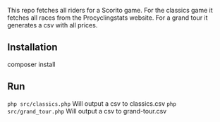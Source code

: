 This repo fetches all riders for a Scorito game. For the classics game it fetches all races from the Procyclingstats website. For a grand tour it generates a csv with all prices.

## Installation
composer install

## Run
`php src/classics.php`
Will output a csv to classics.csv
`php src/grand_tour.php`
Will output a csv to grand-tour.csv
